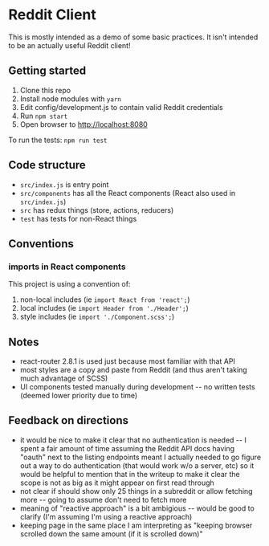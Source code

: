 # Reddit Client

This is mostly intended as a demo of some basic practices. It isn't
intended to be an actually useful Reddit client!

## Getting started

1. Clone this repo
2. Install node modules with `yarn`
3. Edit config/development.js to contain valid Reddit credentials
4. Run `npm start`
5. Open browser to [http://localhost:8080](http://localhost:8080)

To run the tests: `npm run test`

## Code structure

* `src/index.js` is entry point
* `src/components` has all the React components (React also used in `src/index.js`)
* `src` has redux things (store, actions, reducers)
* `test` has tests for non-React things

## Conventions

### imports in React components

This project is using a convention of:

1. non-local includes (ie `import React from 'react';`)
2. local includes (ie `import Header from './Header';`)
3. style includes (ie `import './Component.scss';`)

## Notes

* react-router 2.8.1 is used just because most familiar with that API
* most styles are a copy and paste from Reddit (and thus aren't taking much advantage of SCSS)
* UI components tested manually during development -- no written tests (deemed lower priority due to time)

## Feedback on directions

* it would be nice to make it clear that no authentication is needed -- I spent a fair amount of time assuming the Reddit API docs having "oauth" next to the listing endpoints meant I actually needed to go figure out a way to do authentication (that would work w/o a server, etc) so it would be helpful to mention that in the writeup to make it clear the scope is not as big as it might appear on first read through
* not clear if should show only 25 things in a subreddit or allow fetching more -- going to assume don't need to fetch more
* meaning of "reactive approach" is a bit ambigious -- would be good to clarify (I'm assuming I'm using a reactive approach)
* keeping page in the same place I am interpreting as "keeping browser scrolled down the same amount (if it is scrolled down)" 
